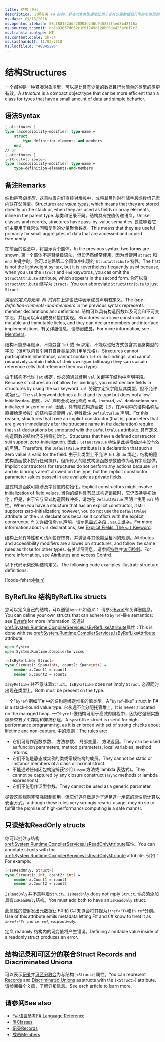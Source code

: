 ```yaml
---
title: 结构 (F#)
description: 了解有关 F# 结构，紧凑对象类型通常比用于具有少量数据且行为简单类型的类更有效。
ms.date: 05/16/2016
ms.openlocfilehash: 08af88132dda28883e246b94585ff4ed8bd2f16a
ms.sourcegitcommit: db8b83057d052c1f9f249d128b08d4423af0f7c2
ms.translationtype: MT
ms.contentlocale: zh-CN
ms.lasthandoff: 11/02/2018
ms.locfileid: "48845290"
---
```

# <a name="structures"></a><span data-ttu-id="f228a-103">结构</span><span class="sxs-lookup"><span data-stu-id="f228a-103">Structures</span></span>

<span data-ttu-id="f228a-104">一个*结构*是一种紧凑对象类型，可以是比具有少量的数据且行为简单的类型的类更有效。</span><span class="sxs-lookup"><span data-stu-id="f228a-104">A *structure* is a compact object type that can be more efficient than a class for types that have a small amount of data and simple behavior.</span></span>

## <a name="syntax"></a><span data-ttu-id="f228a-105">语法</span><span class="sxs-lookup"><span data-stu-id="f228a-105">Syntax</span></span>

```fsharp
[ attributes ]
type [accessibility-modifier] type-name =
    struct
        type-definition-elements-and-members
    end
// or
[ attributes ]
[<StructAttribute>]
type [accessibility-modifier] type-name =
    type-definition-elements-and-members
```

## <a name="remarks"></a><span data-ttu-id="f228a-106">备注</span><span class="sxs-lookup"><span data-stu-id="f228a-106">Remarks</span></span>

<span data-ttu-id="f228a-107">结构是否*值类型*，这意味着它们直接对堆栈中，或将其用作时存储字段或数组元素内联在父类型。</span><span class="sxs-lookup"><span data-stu-id="f228a-107">Structures are *value types*, which means that they are stored directly on the stack or, when they are used as fields or array elements, inline in the parent type.</span></span> <span data-ttu-id="f228a-108">与类和记录不同，结构具有按值传递语义。</span><span class="sxs-lookup"><span data-stu-id="f228a-108">Unlike classes and records, structures have pass-by-value semantics.</span></span> <span data-ttu-id="f228a-109">这意味着它们主要用于经常访问和复制的少量聚合数据。</span><span class="sxs-lookup"><span data-stu-id="f228a-109">This means that they are useful primarily for small aggregates of data that are accessed and copied frequently.</span></span>

<span data-ttu-id="f228a-110">在前面的语法中，将显示两个窗体。</span><span class="sxs-lookup"><span data-stu-id="f228a-110">In the previous syntax, two forms are shown.</span></span> <span data-ttu-id="f228a-111">第一个窗体不是轻量级语法，但其仍然经常使用，因为当使用 `struct` 和 `end` 关键字时，你可以忽略第二个窗体中出现的 `StructAttribute` 特性。</span><span class="sxs-lookup"><span data-stu-id="f228a-111">The first is not the lightweight syntax, but it is nevertheless frequently used because, when you use the `struct` and `end` keywords, you can omit the `StructAttribute` attribute, which appears in the second form.</span></span> <span data-ttu-id="f228a-112">你可以将 `StructAttribute` 缩写为 `Struct`。</span><span class="sxs-lookup"><span data-stu-id="f228a-112">You can abbreviate `StructAttribute` to just `Struct`.</span></span>

<span data-ttu-id="f228a-113">*类型的定义的元素-和-成员*在上述语法中表示成员声明和定义。</span><span class="sxs-lookup"><span data-stu-id="f228a-113">The *type-definition-elements-and-members* in the previous syntax represents member declarations and definitions.</span></span> <span data-ttu-id="f228a-114">结构可以具有构造函数以及可变和不可变字段，并且可以声明成员和接口实现。</span><span class="sxs-lookup"><span data-stu-id="f228a-114">Structures can have constructors and mutable and immutable fields, and they can declare members and interface implementations.</span></span> <span data-ttu-id="f228a-115">有关详细信息，请参阅[成员](members/index.md)。</span><span class="sxs-lookup"><span data-stu-id="f228a-115">For more information, see [Members](members/index.md).</span></span>

<span data-ttu-id="f228a-116">结构不能参与继承、不能包含 `let` 或 `do` 绑定、不能以递归方式包含其自身类型的字段（但可以包含引用其自身类型的引用单元格）。</span><span class="sxs-lookup"><span data-stu-id="f228a-116">Structures cannot participate in inheritance, cannot contain `let` or `do` bindings, and cannot recursively contain fields of their own type (although they can contain reference cells that reference their own type).</span></span>

<span data-ttu-id="f228a-117">由于结构不允许 `let` 绑定，你必须通过使用 `val` 关键字在结构中声明字段。</span><span class="sxs-lookup"><span data-stu-id="f228a-117">Because structures do not allow `let` bindings, you must declare fields in structures by using the `val` keyword.</span></span> <span data-ttu-id="f228a-118">`val` 关键字定义字段及其类型，但不允许初始化。</span><span class="sxs-lookup"><span data-stu-id="f228a-118">The `val` keyword defines a field and its type but does not allow initialization.</span></span> <span data-ttu-id="f228a-119">相反，`val` 声明会初始化零或 null。</span><span class="sxs-lookup"><span data-stu-id="f228a-119">Instead, `val` declarations are initialized to zero or null.</span></span> <span data-ttu-id="f228a-120">因此，具有隐式构造函数（即，在声明中的结构名称后直接给定参数）的结构要求使用 `val` 特性批注 `DefaultValue` 声明。</span><span class="sxs-lookup"><span data-stu-id="f228a-120">For this reason, structures that have an implicit constructor (that is, parameters that are given immediately after the structure name in the declaration) require that `val` declarations be annotated with the `DefaultValue` attribute.</span></span> <span data-ttu-id="f228a-121">具有定义构造函数的结构仍支持零初始化。</span><span class="sxs-lookup"><span data-stu-id="f228a-121">Structures that have a defined constructor still support zero-initialization.</span></span> <span data-ttu-id="f228a-122">因此，`DefaultValue` 特性是此类零值对字段有效的声明。</span><span class="sxs-lookup"><span data-stu-id="f228a-122">Therefore, the `DefaultValue` attribute is a declaration that such a zero value is valid for the field.</span></span> <span data-ttu-id="f228a-123">由于此类型上不允许 `let` 和 `do` 绑定，结构的隐式构造函数不执行任何操作，但所传入的隐式构造函数参数值作为私有字段提供。</span><span class="sxs-lookup"><span data-stu-id="f228a-123">Implicit constructors for structures do not perform any actions because `let` and `do` bindings aren’t allowed on the type, but the implicit constructor parameter values passed in are available as private fields.</span></span>

<span data-ttu-id="f228a-124">显式构造函数可能涉及字段值的初始化。</span><span class="sxs-lookup"><span data-stu-id="f228a-124">Explicit constructors might involve initialization of field values.</span></span> <span data-ttu-id="f228a-125">当你的结构具有显式构造函数时，它仍支持零初始化；但是，由于它与显式构造函数冲突，请勿在 `DefaultValue` 声明上使用 `val` 特性。</span><span class="sxs-lookup"><span data-stu-id="f228a-125">When you have a structure that has an explicit constructor, it still supports zero-initialization; however, you do not use the `DefaultValue` attribute on the `val` declarations because it conflicts with the explicit constructor.</span></span> <span data-ttu-id="f228a-126">有关详细信息`val`声明，请参见[显式字段：`val`关键字](members/explicit-fields-the-val-keyword.md)。</span><span class="sxs-lookup"><span data-stu-id="f228a-126">For more information about `val` declarations, see [Explicit Fields: The `val` Keyword](members/explicit-fields-the-val-keyword.md).</span></span>

<span data-ttu-id="f228a-127">结构上允许特性和可访问性修饰符，并遵循与其他类型相同的规则。</span><span class="sxs-lookup"><span data-stu-id="f228a-127">Attributes and accessibility modifiers are allowed on structures, and follow the same rules as those for other types.</span></span> <span data-ttu-id="f228a-128">有关详细信息，请参阅[特性](attributes.md)并[访问控制](access-control.md)。</span><span class="sxs-lookup"><span data-stu-id="f228a-128">For more information, see [Attributes](attributes.md) and [Access Control](access-control.md).</span></span>

<span data-ttu-id="f228a-129">以下代码示例说明结构定义。</span><span class="sxs-lookup"><span data-stu-id="f228a-129">The following code examples illustrate structure definitions.</span></span>

[!code-fsharp[Main](../../../samples/snippets/fsharp/lang-ref-1/snippet2501.fs)]

## <a name="byreflike-structs"></a><span data-ttu-id="f228a-130">ByRefLike 结构</span><span class="sxs-lookup"><span data-stu-id="f228a-130">ByRefLike structs</span></span>

<span data-ttu-id="f228a-131">您可以定义自己的结构，可以遵循`byref`-如语义： 请参阅[Byref](byrefs.md)有关详细信息。</span><span class="sxs-lookup"><span data-stu-id="f228a-131">You can define your own structs that can adhere to `byref`-like semantics: see [Byrefs](byrefs.md) for more information.</span></span> <span data-ttu-id="f228a-132">这通过<xref:System.Runtime.CompilerServices.IsByRefLikeAttribute>属性：</span><span class="sxs-lookup"><span data-stu-id="f228a-132">This is done with the <xref:System.Runtime.CompilerServices.IsByRefLikeAttribute> attribute:</span></span>

```fsharp
open System
open System.Runtime.CompilerServices

[<IsByRefLike; Struct>]
type S(count1: Span<int>, count2: Span<int>) =
    member x.Count1 = count1
    member x.Count2 = count2
```

<span data-ttu-id="f228a-133">`IsByRefLike` 并不意味着`Struct`。</span><span class="sxs-lookup"><span data-stu-id="f228a-133">`IsByRefLike` does not imply `Struct`.</span></span> <span data-ttu-id="f228a-134">必须同时出现在类型上。</span><span class="sxs-lookup"><span data-stu-id="f228a-134">Both must be present on the type.</span></span>

<span data-ttu-id="f228a-135">一个"`byref`-例如"F# 中的结构是绑定堆栈的值类型。</span><span class="sxs-lookup"><span data-stu-id="f228a-135">A "`byref`-like" struct in F# is a stack-bound value type.</span></span> <span data-ttu-id="f228a-136">它永远不会分配托管堆上。</span><span class="sxs-lookup"><span data-stu-id="f228a-136">It is never allocated on the managed heap.</span></span> <span data-ttu-id="f228a-137">一个`byref`-像结构可用于高效的编程中，因为它强制实施强检查有关生存期和非捕获组。</span><span class="sxs-lookup"><span data-stu-id="f228a-137">A `byref`-like struct is useful for high-performance programming, as it is enforced with set of strong checks about lifetime and non-capture.</span></span> <span data-ttu-id="f228a-138">中的规则：</span><span class="sxs-lookup"><span data-stu-id="f228a-138">The rules are:</span></span>

* <span data-ttu-id="f228a-139">它们可用作函数参数、 方法参数、 局部变量、 方法返回。</span><span class="sxs-lookup"><span data-stu-id="f228a-139">They can be used as function parameters, method parameters, local variables, method returns.</span></span>
* <span data-ttu-id="f228a-140">它们不能是静态或实例的类或常规结构的成员。</span><span class="sxs-lookup"><span data-stu-id="f228a-140">They cannot be static or instance members of a class or normal struct.</span></span>
* <span data-ttu-id="f228a-141">不能通过任何闭包构造捕获它们 (`async`方法或 lambda 表达式)。</span><span class="sxs-lookup"><span data-stu-id="f228a-141">They cannot be captured by any closure construct (`async` methods or lambda expressions).</span></span>
* <span data-ttu-id="f228a-142">它们不能用作泛型参数。</span><span class="sxs-lookup"><span data-stu-id="f228a-142">They cannot be used as a generic parameter.</span></span>

<span data-ttu-id="f228a-143">尽管这些规则非常强限制使用，但它们这样做是为了满足这一承诺的高性能计算以安全方式。</span><span class="sxs-lookup"><span data-stu-id="f228a-143">Although these rules very strongly restrict usage, they do so to fulfill the promise of high-performance computing in a safe manner.</span></span>

## <a name="readonly-structs"></a><span data-ttu-id="f228a-144">只读结构</span><span class="sxs-lookup"><span data-stu-id="f228a-144">ReadOnly structs</span></span>

<span data-ttu-id="f228a-145">你可以批注与结构<xref:System.Runtime.CompilerServices.IsReadOnlyAttribute>属性。</span><span class="sxs-lookup"><span data-stu-id="f228a-145">You can annotate structs with the <xref:System.Runtime.CompilerServices.IsReadOnlyAttribute> attribute.</span></span> <span data-ttu-id="f228a-146">例如：</span><span class="sxs-lookup"><span data-stu-id="f228a-146">For example:</span></span>

```fsharp
[<IsReadOnly; Struct>]
type S(count1: int, count2: int) =
    member x.Count1 = count1
    member x.Count2 = count2
```

<span data-ttu-id="f228a-147">`IsReadOnly` 并不意味着`Struct`。</span><span class="sxs-lookup"><span data-stu-id="f228a-147">`IsReadOnly` does not imply `Struct`.</span></span> <span data-ttu-id="f228a-148">你必须添加具有`IsReadOnly`结构。</span><span class="sxs-lookup"><span data-stu-id="f228a-148">You must add both to have an `IsReadOnly` struct.</span></span>

<span data-ttu-id="f228a-149">此属性的使用发出元数据让 F# 和 C# 知道会将其视为`inref<'T>`和`in ref`分别。</span><span class="sxs-lookup"><span data-stu-id="f228a-149">Use of this attribute emits metadata letting F# and C# know to treat it as `inref<'T>` and `in ref`, respectively.</span></span>

<span data-ttu-id="f228a-150">定义 readonly 结构内的可变值将产生错误。</span><span class="sxs-lookup"><span data-stu-id="f228a-150">Defining a mutable value inside of a readonly struct produces an error.</span></span>

## <a name="struct-records-and-discriminated-unions"></a><span data-ttu-id="f228a-151">结构记录和可区分的联合</span><span class="sxs-lookup"><span data-stu-id="f228a-151">Struct Records and Discriminated Unions</span></span>

<span data-ttu-id="f228a-152">可以表示[记录](records.md)并[可区分联合](discriminated-unions.md)为与结构`[<Struct>]`属性。</span><span class="sxs-lookup"><span data-stu-id="f228a-152">You can represent [Records](records.md) and [Discriminated Unions](discriminated-unions.md) as structs with the `[<Struct>]` attribute.</span></span>  <span data-ttu-id="f228a-153">请参阅每个文章，了解详细信息。</span><span class="sxs-lookup"><span data-stu-id="f228a-153">See each article to learn more.</span></span>

## <a name="see-also"></a><span data-ttu-id="f228a-154">请参阅</span><span class="sxs-lookup"><span data-stu-id="f228a-154">See also</span></span>

- [<span data-ttu-id="f228a-155">F# 语言参考</span><span class="sxs-lookup"><span data-stu-id="f228a-155">F# Language Reference</span></span>](index.md)
- [<span data-ttu-id="f228a-156">类</span><span class="sxs-lookup"><span data-stu-id="f228a-156">Classes</span></span>](classes.md)
- [<span data-ttu-id="f228a-157">记录</span><span class="sxs-lookup"><span data-stu-id="f228a-157">Records</span></span>](records.md)
- [<span data-ttu-id="f228a-158">成员</span><span class="sxs-lookup"><span data-stu-id="f228a-158">Members</span></span>](members/index.md)

